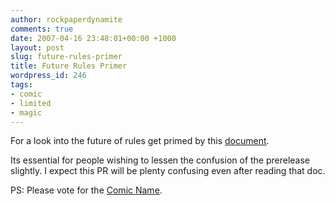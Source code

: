 ```yaml
---
author: rockpaperdynamite
comments: true
date: 2007-04-16 23:48:01+00:00 +1000
layout: post
slug: future-rules-primer
title: Future Rules Primer
wordpress_id: 246
tags:
- comic
- limited
- magic
---
```


For a look into the future of rules get primed by this [document](http://www.wizards.com/dci/downloads/MTGFUT%20primer%20032507.doc).

Its essential for people wishing to lessen the confusion of the prerelease slightly. I expect this PR will be plenty confusing even after reading that doc.

PS: Please vote for the [Comic Name](http://www.polldaddy.com/poll.asp?p=29746).
